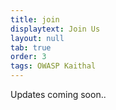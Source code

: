```yaml
---
title: join
displaytext: Join Us
layout: null
tab: true
order: 3
tags: OWASP Kaithal
---
```


Updates coming soon..

